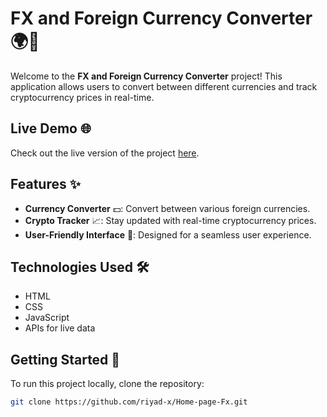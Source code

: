# FX and Foreign Currency Converter 🌍💱

Welcome to the **FX and Foreign Currency Converter** project! This application allows users to convert between different currencies and track cryptocurrency prices in real-time.

## Live Demo 🌐

Check out the live version of the project [here](https://riyad-x.github.io/Home-page-Fx/).

## Features ✨

- **Currency Converter** 💵: Convert between various foreign currencies.
- **Crypto Tracker** 📈: Stay updated with real-time cryptocurrency prices.
- **User-Friendly Interface** 🎨: Designed for a seamless user experience.

## Technologies Used 🛠️

- HTML
- CSS
- JavaScript
- APIs for live data

## Getting Started 🚀

To run this project locally, clone the repository:

```bash
git clone https://github.com/riyad-x/Home-page-Fx.git
